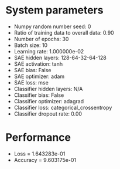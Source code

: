 # System parameters
  - Numpy random number seed: 0
  - Ratio of training data to overall data: 0.90
  - Number of epochs: 30
  - Batch size: 10
  - Learning rate: 1.000000e-02
  - SAE hidden layers: 128-64-32-64-128
  - SAE activation: tanh
  - SAE bias: False
  - SAE optimizer: adam
  - SAE loss: mse
  - Classifier hidden layers: N/A
  - Classifier bias: False
  - Classifier optimizer: adagrad
  - Classifier loss: categorical_crossentropy
  - Classifier dropout rate: 0.00
# Performance
  - Loss = 1.643283e-01
  - Accuracy = 9.603175e-01
